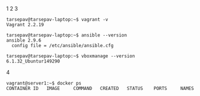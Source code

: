 1
2
3

    tarsepav@tarsepav-laptop:~$ vagrant -v
    Vagrant 2.2.19

    tarsepav@tarsepav-laptop:~$ ansible --version
    ansible 2.9.6
      config file = /etc/ansible/ansible.cfg

    tarsepav@tarsepav-laptop:~$ vboxmanage --version
    6.1.32_Ubuntur149290

4

    vagrant@server1:~$ docker ps
    CONTAINER ID   IMAGE     COMMAND   CREATED   STATUS    PORTS     NAMES
